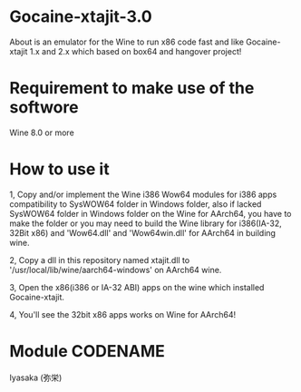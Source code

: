 # Gocaine-xtajit-3.0
About
is an emulator for the Wine to run x86 code fast and like Gocaine-xtajit 1.x and 2.x which based on box64 and hangover project!

# Requirement to make use of the softwore
Wine 8.0 or more

# How to use it
1, Copy and/or implement the Wine i386 Wow64 modules for i386 apps compatibility to SysWOW64 folder in Windows folder,  also if lacked SysWOW64 folder in Windows folder on the Wine for AArch64, you have to make the folder or you may need to build the Wine library for i386(IA-32, 32Bit x86) and 'Wow64.dll' and 'Wow64win.dll' for AArch64 in building wine.

2, Copy a dll in this repository named xtajit.dll to '/usr/local/lib/wine/aarch64-windows' on AArch64 wine.

3, Open the x86(i386 or IA-32 ABI) apps on the wine which installed Gocaine-xtajit.

4, You'll see the 32bit x86 apps works on Wine for AArch64!

# Module CODENAME
Iyasaka (弥栄)

